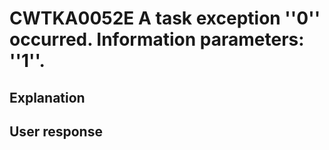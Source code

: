 # CWTKA0052E A task exception ''0'' occurred. Information parameters: ''1''.

## Explanation

## User response